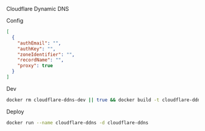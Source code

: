 Cloudflare Dynamic DNS

Config

```json
[
  {
    "authEmail": "",
    "authKey": "",
    "zoneIdentifier": "",
    "recordName": "",
    "proxy": true
  }
]
```

Dev

```sh
docker rm cloudflare-ddns-dev || true && docker build -t cloudflare-ddns . && docker run --name cloudflare-ddns-dev -it cloudflare-ddns
```

Deploy

```sh
docker run --name cloudflare-ddns -d cloudflare-ddns
```
